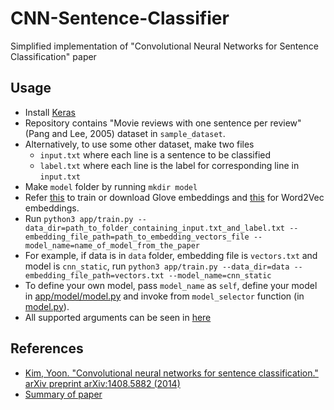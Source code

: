 # CNN-Sentence-Classifier
Simplified implementation of "Convolutional Neural Networks for Sentence Classification" paper

## Usage

* Install [Keras](https://keras.io/#installation)
* Repository contains "Movie reviews with one sentence per review" (Pang and Lee, 2005) dataset in `sample_dataset`.
* Alternatively, to use some other dataset, make two files
    * `input.txt` where each line is a sentence to be classified
    * `label.txt` where each line is the label for corresponding line in `input.txt`
* Make `model` folder by running `mkdir model`
* Refer [this](http://nlp.stanford.edu/projects/glove/) to train or download Glove embeddings and [this](https://code.google.com/archive/p/word2vec/) for Word2Vec embeddings.
* Run `python3 app/train.py --data_dir=path_to_folder_containing_input.txt_and_label.txt --embedding_file_path=path_to_embedding_vectors_file --model_name=name_of_model_from_the_paper`
* For example, if data is in `data` folder, embedding file is `vectors.txt` and model is `cnn_static`, run `python3 app/train.py --data_dir=data --embedding_file_path=vectors.txt --model_name=cnn_static`
* To define your own model, pass `model_name` as `self`, define your model in [app/model/model.py](app/model/model.py) and invoke from `model_selector` function (in [model.py](app/model/model.py)).
* All supported arguments can be seen in [here](app/utils/argumentparser.py)

## References

* [Kim, Yoon. "Convolutional neural networks for sentence classification." arXiv preprint arXiv:1408.5882 (2014)](https://arxiv.org/abs/1408.5882)
* [Summary of paper](https://gist.github.com/shagunsodhani/9ae6d2364c278c97b1b2f4ec53255c56)